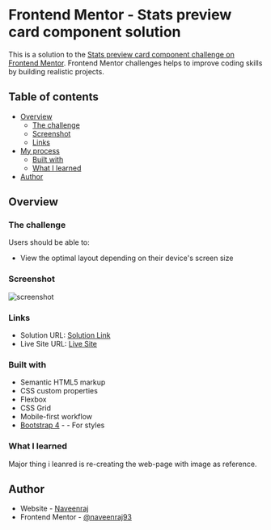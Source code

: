 # Frontend Mentor - Stats preview card component solution

This is a solution to the [Stats preview card component challenge on Frontend Mentor](https://www.frontendmentor.io/challenges/stats-preview-card-component-8JqbgoU62). Frontend Mentor challenges helps to improve coding skills by building realistic projects. 

## Table of contents

- [Overview](#overview)
  - [The challenge](#the-challenge)
  - [Screenshot](#screenshot)
  - [Links](#links)
- [My process](#my-process)
  - [Built with](#built-with)
  - [What I learned](#what-i-learned)
- [Author](#author)

## Overview

### The challenge

Users should be able to:

- View the optimal layout depending on their device's screen size

### Screenshot

![screenshot](./images/Screenshot.jpg)

### Links

- Solution URL: [Solution Link](https://github.com/naveenraj93/frontendMentor_01_stats_cards)
- Live Site URL: [Live Site](https://naveenraj93.github.io/Projects/statsPreview/)

### Built with

- Semantic HTML5 markup
- CSS custom properties
- Flexbox
- CSS Grid
- Mobile-first workflow
- [Bootstrap 4](https://getbootstrap.com/) - - For styles

### What I learned

Major thing i leanred is re-creating the web-page with image as reference.

## Author

- Website - [Naveenraj](https://naveenraj93.github.io/)
- Frontend Mentor - [@naveenraj93](https://www.frontendmentor.io/profile/naveenraj93)

